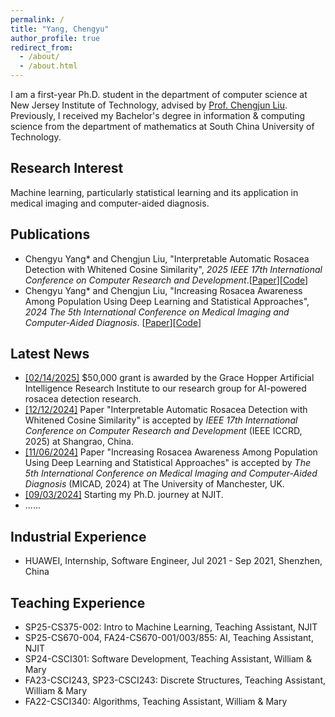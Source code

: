 ```yaml
---
permalink: /
title: "Yang, Chengyu"
author_profile: true
redirect_from: 
  - /about/
  - /about.html
---
```

I am a first-year Ph.D. student in the department of computer science at New Jersey Institute of Technology, advised by [Prof. Chengjun Liu](https://web.njit.edu/~cliu/). Previously, I received my Bachelor's degree in information & computing science from the department of mathematics at South China University of Technology. 

Research Interest
------
Machine learning, particularly statistical learning and its application in medical imaging and computer-aided diagnosis.


Publications
------
- Chengyu Yang* and Chengjun Liu, "Interpretable Automatic Rosacea Detection with Whitened Cosine Similarity", <em>2025 IEEE 17th International Conference on Computer Research and Development</em>.[[Paper](https://arxiv.org/abs/2504.08073)][[Code](https://github.com/chengyuyang-njit/ICCRD-2025)]
- Chengyu Yang* and Chengjun Liu, "Increasing Rosacea Awareness Among Population Using Deep Learning and Statistical Approaches", <em>2024 The 5th International Conference on Medical Imaging and Computer-Aided Diagnosis</em>.
[[Paper](https://arxiv.org/abs/2411.07074)][[Code](https://github.com/chengyuyang-njit/rosacea_detection)]

Latest News
------
- <u>[02/14/2025]</u> $50,000 grant is awarded by the Grace Hopper Artificial Intelligence Research Institute to our research group for AI-powered rosacea detection research.
- <u>[12/12/2024]</u> Paper "Interpretable Automatic Rosacea Detection with Whitened Cosine Similarity" is accepted by <em>IEEE 17th International Conference on Computer Research and Development</em> (IEEE ICCRD, 2025) at Shangrao, China.
- <u>[11/06/2024]</u> Paper "Increasing Rosacea Awareness Among Population Using Deep Learning and Statistical Approaches" is accepted by <em>The 5th International Conference on Medical Imaging and Computer-Aided Diagnosis</em> (MICAD, 2024) at The University of Manchester, UK.
- <u>[09/03/2024]</u> Starting my Ph.D. journey at NJIT.
- ......


Industrial Experience
------
-  HUAWEI, Internship, Software Engineer, Jul 2021 - Sep 2021, Shenzhen, China


Teaching Experience
------
- SP25-CS375-002: Intro to Machine Learning, Teaching Assistant, NJIT
- SP25-CS670-004, FA24-CS670-001/003/855: AI, Teaching Assistant, NJIT
- SP24-CSCI301: Software Development, Teaching Assistant, William & Mary
- FA23-CSCI243, SP23-CSCI243: Discrete Structures, Teaching Assistant, William & Mary
- FA22-CSCI340: Algorithms, Teaching Assistant, William & Mary

